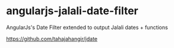 # angularjs-jalali-date-filter
AngularJs's Date Filter extended to output Jalali dates + functions

https://github.com/tahajahangir/jdate
